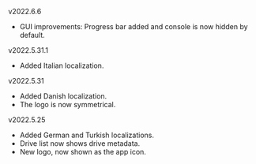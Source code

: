 v2022.6.6
- GUI improvements: Progress bar added and console is now hidden by default.

v2022.5.31.1
- Added Italian localization.

v2022.5.31
- Added Danish localization.
- The logo is now symmetrical.

v2022.5.25
- Added German and Turkish localizations.
- Drive list now shows drive metadata.
- New logo, now shown as the app icon.
